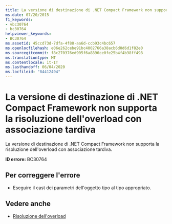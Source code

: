 ```yaml
---
title: La versione di destinazione di .NET Compact Framework non supporta la risoluzione dell'overload con associazione tardiva
ms.date: 07/20/2015
f1_keywords:
- vbc30764
- bc30764
helpviewer_keywords:
- BC30764
ms.assetid: 45ccd73d-7dfa-4f88-aa6d-ccb93c4bc657
ms.openlocfilehash: e06e262cebe91bc4002766a38acb6d0d6d1f82e0
ms.sourcegitcommit: f8c270376ed905f6a8896ce0fe25b4f4b38ff498
ms.translationtype: MT
ms.contentlocale: it-IT
ms.lasthandoff: 06/04/2020
ms.locfileid: "84412494"
---
```

# <a name="the-targeted-version-of-the-net-compact-framework-does-not-support-latebound-overload-resolution"></a>La versione di destinazione di .NET Compact Framework non supporta la risoluzione dell'overload con associazione tardiva
La versione di destinazione di .NET Compact Framework non supporta la risoluzione dell'overload con associazione tardiva.  
  
 **ID errore:** BC30764  
  
## <a name="to-correct-this-error"></a>Per correggere l'errore  
  
- Eseguire il cast dei parametri dell'oggetto tipo al tipo appropriato.  
  
## <a name="see-also"></a>Vedere anche

- [Risoluzione dell'overload](../programming-guide/language-features/procedures/overload-resolution.md)
